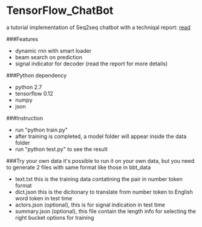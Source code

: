 # TensorFlow_ChatBot
a tutorial implementation of Seq2seq chatbot with a techniqal report: [read](https://docs.google.com/gview?url=http://sudongqi.com/Documents/2016_02.pdf&embedded=true)

###Features
* dynamic rnn with smart loader
* beam search on prediction
* signal indicator for decoder (read the report for more details)

###Python dependency
* python 2.7
* tensorflow 0.12
* numpy
* json

###Instruction
* run "python train.py"
* after training is completed, a model folder will appear inside the data folder
* run "python test.py" to see the result

###Try your own data
it's possible to run it on your own data, but you need to generate 2 files with same format like those in bbt_data
* text.txt      this is the training data contatining the pair in number token format
* dict.json     this is the dicitonary to translate from number token to English word token in test time
* actors.json   (optional), this is for signal indication in test time
* summary.json  (optional), this file contain the length info for selecting the right bucket options for training
